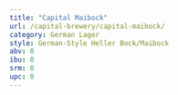 ```yaml
---
title: "Capital Maibock"
url: /capital-brewery/capital-maibock/
category: German Lager
style: German-Style Heller Bock/Maibock
abv: 0
ibu: 0
srm: 0
upc: 0
---
```


